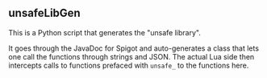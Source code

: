 ## unsafeLibGen

This is a Python script that generates the "unsafe library".

It goes through the JavaDoc for Spigot and auto-generates a class that lets one call the functions through strings and JSON. The actual Lua side then intercepts calls to functions prefaced with `unsafe_` to the functions here.